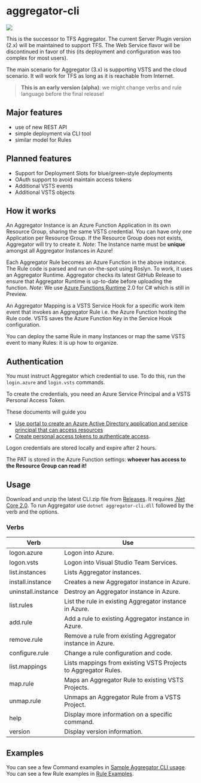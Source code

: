 # aggregator-cli

![](https://tfsaggregator.visualstudio.com/_apis/public/build/definitions/1cca877b-3e26-4880-b5b8-79e4b10fbfb4/16/badge)

This is the successor to TFS Aggregator.
The current Server Plugin version (2.x) will be maintained to support TFS.
The Web Service flavor will be discontinued in favor of this (its deployment and configuration was too complex for most users).

The main scenario for Aggregator (3.x) is supporting VSTS and the cloud scenario. It will work for TFS as long as it is reachable from Internet.

> **This is an early version (alpha)**: we might change verbs and rule language before the final release!

## Major features

- use of new REST API
- simple deployment via CLI tool
- similar model for Rules

## Planned features

- Support for Deployment Slots for blue/green-style deployments
- OAuth support to avoid maintain access tokens
- Additional VSTS events
- Additional VSTS objects

## How it works

An Aggregator Instance is an Azure Function Application in its own Resource Group,
sharing the same VSTS credential. You can have only one Application per Resource Group.
If the Resource Group does not exists, Aggregator will try to create it.
*Note*: The Instance name must be **unique** amongst all Aggregator Instances in Azure!

Each Aggregator Rule becomes an Azure Function in the above instance.
The Rule code is parsed and run on-the-spot using Roslyn.
To work, it uses an Aggregator Runtime.
Aggregator checks its latest GitHub Release to ensure that Aggregator Runtime is up-to-date before uploading the function.
*Note*: We use [Azure Functions Runtime](https://docs.microsoft.com/en-us/azure/azure-functions/functions-versions) 2.0 for C# which is still in Preview.

An Aggregator Mapping is a VSTS Service Hook for a specific work item event that invokes an Aggregator Rule i.e. the Azure Function hosting the Rule code. VSTS saves the Azure Function Key in the Service Hook configuration.

You can deploy the same Rule in many Instances or map the same VSTS event to many Rules: it is up how to organize.

## Authentication

You must instruct Aggregator which credential to use.
To do this, run the `login.azure` and `login.vsts` commands.

To create the credentials, you need an Azure Service Principal and a VSTS Personal Access Token.

These documents will guide you
* [Use portal to create an Azure Active Directory application and service principal that can access resources](https://docs.microsoft.com/en-us/azure/azure-resource-manager/resource-group-create-service-principal-portal)        
* [Create personal access tokens to authenticate access](https://docs.microsoft.com/en-us/vsts/organizations/accounts/use-personal-access-tokens-to-authenticate?view=vsts#create-personal-access-tokens-to-authenticate-access).

Logon credentials are stored locally and expire after 2 hours.

The PAT is stored in the Azure Function settings: **whoever has access to the Resource Group can read it!**

## Usage

Download and unzip the latest CLI.zip file from [Releases](https://github.com/tfsaggregator/aggregator-cli/releases).
It requires [.Net Core 2.0](https://www.microsoft.com/net/download).
To run Aggregator use
`dotnet aggregator-cli.dll` followed by the verb and the options.

### Verbs

 Verb               | Use
--------------------|----------------------------------------
logon.azure         | Logon into Azure.
logon.vsts          | Logon into Visual Studio Team Services.
list.instances      | Lists Aggregator instances.
install.instance    | Creates a new Aggregator instance in Azure.
uninstall.instance  | Destroy an Aggregator instance in Azure.
list.rules          | List the rule in existing Aggregator instance in Azure.
add.rule            | Add a rule to existing Aggregator instance in Azure.
remove.rule         | Remove a rule from existing Aggregator instance in Azure.
configure.rule      | Change a rule configuration and code.
list.mappings       | Lists mappings from existing VSTS Projects to Aggregator Rules.
map.rule            | Maps an Aggregator Rule to existing VSTS Projects.
unmap.rule          | Unmaps an Aggregator Rule from a VSTS Project.
help                | Display more information on a specific command.
version             | Display version information.

## Examples

You can see a few Command examples in [Sample Aggregator CLI usage](doc/command-examples.md).
You can see a few Rule examples in [Rule Examples](doc/rule-examples.md).
